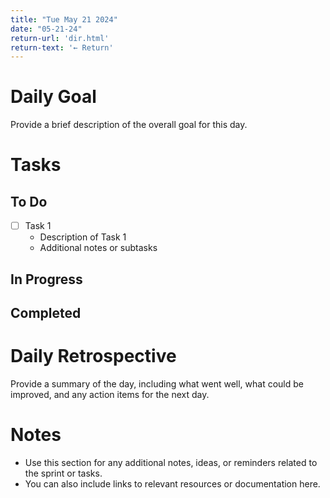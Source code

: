 ```yaml
---
title: "Tue May 21 2024"
date: "05-21-24"
return-url: 'dir.html'
return-text: '← Return'
---
```


# Daily Goal

Provide a brief description of the overall goal for this day.

# Tasks

## To Do

- [ ] Task 1
    - Description of Task 1
    - Additional notes or subtasks

## In Progress

## Completed

# Daily Retrospective

Provide a summary of the day, including what went well, what could be improved, and any action items for the next day.

# Notes

- Use this section for any additional notes, ideas, or reminders related to the sprint or tasks.
- You can also include links to relevant resources or documentation here.
